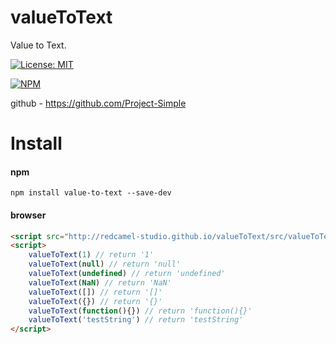 # valueToText
Value to Text.

[![License: MIT](https://img.shields.io/badge/License-MIT-yellow.svg)](https://opensource.org/licenses/MIT)

[![NPM](https://nodei.co/npm/value-to-text.png)](https://npmjs.org/package/value-to-text)

github - https://github.com/Project-Simple

# Install 
#### npm 
```npm
npm install value-to-text --save-dev
```
#### browser
```html
<script src="http://redcamel-studio.github.io/valueToText/src/valueToText.js"></script>
<script>
    valueToText(1) // return '1'
    valueToText(null) // return 'null'
    valueToText(undefined) // return 'undefined'
    valueToText(NaN) // return 'NaN'
    valueToText([]) // return '[]'
    valueToText({}) // return '{}'
    valueToText(function(){}) // return 'function(){}'
    valueToText('testString') // return 'testString'
</script>
```
